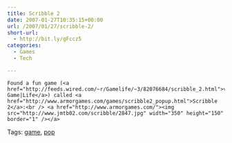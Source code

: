 ```yaml
---
title: Scribble 2
date: 2007-01-27T10:35:15+00:00
url: /2007/01/27/scribble-2/
short-url:
  - http://bit.ly/gFccz5
categories:
  - Games
  - Tech

---
```

<div class='microid-mailto+http:sha1:d3ad5bbb80b995b4c5d029f71cf005790a4f9ba0'>
  
    Found a fun game (<a href="http://feeds.wired.com/~r/Gamelife/~3/82076684/scribble_2.html">via Game|Life</a>) called <a href="http://www.armorgames.com/games/scribble2_popup.html">Scribble 2</a>:<br /> <a href="http://www.armorgames.com/"><img src="http://www.jmtb02.com/scribble/2847.jpg" width="350" height="150" border="1" /></a>
  
</div>

<div class="st-post-tags">
  Tags: <a href="http://www.cavort.org/tag/game/" title="game" rel="tag">game</a>, <a href="http://www.cavort.org/tag/pop/" title="pop" rel="tag">pop</a><br />
</div>